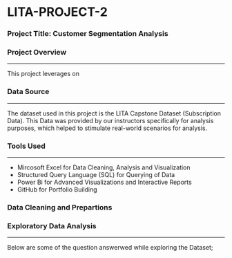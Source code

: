 # LITA-PROJECT-2

### Project Title: Customer Segmentation Analysis

### Project Overview
---
This project leverages on 

### Data Source
---
The dataset used in this project is the LITA Capstone Dataset (Subscription Data). This Data was provided by our instructors specifically for analysis purposes, which helped to stimulate real-world scenarios for analysis.

### Tools Used
---
- Mircosoft Excel for Data Cleaning, Analysis and Visualization
- Structured Query Language (SQL) for Querying of Data
- Power Bi for Advanced Visualizations and Interactive Reports
- GitHub for Portfolio Building

 ### Data Cleaning and Prepartions

  ### Exploratory Data Analysis
  ---
  Below are some of the question answerwed while exploring the Dataset;
  
